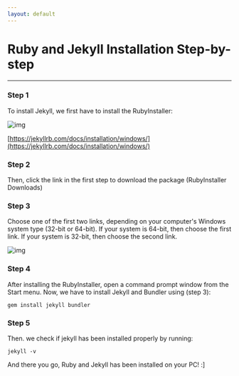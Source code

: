 ```yaml
---
layout: default
---
```


# Ruby and Jekyll Installation Step-by-step
----

### Step 1
To install Jekyll, we first have to install the RubyInstaller:

![img](https://raw.githubusercontent.com/UI-FASILKOM-OS/extra182/master/SandBox/nardienapratama/img/installjekyll.JPG)

[https://jekyllrb.com/docs/installation/windows/](https://jekyllrb.com/docs/installation/windows/)

### Step 2
Then, click the link in the first step to download the package (RubyInstaller Downloads)

### Step 3
Choose one of the first two links, depending on your computer's Windows system type (32-bit or 64-bit). If your system is 64-bit, then choose the first link. If your system is 32-bit, then choose the second link.

![img](https://raw.githubusercontent.com/UI-FASILKOM-OS/extra182/master/SandBox/nardienapratama/img/rubyinstaller.png)

### Step 4
After installing the RubyInstaller, open a command prompt window from the Start menu. Now, we have to install Jekyll and Bundler using (step 3):

```
gem install jekyll bundler
```

### Step 5
Then. we check if jekyll has been installed properly by running:

```
jekyll -v
```

And there you go, Ruby and Jekyll has been installed on your PC! :]
